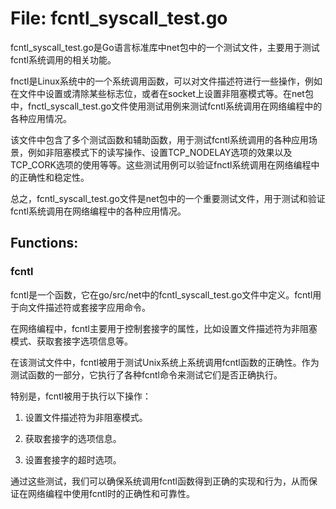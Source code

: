 # File: fcntl_syscall_test.go

fcntl_syscall_test.go是Go语言标准库中net包中的一个测试文件，主要用于测试fcntl系统调用的相关功能。

fnctl是Linux系统中的一个系统调用函数，可以对文件描述符进行一些操作，例如在文件中设置或清除某些标志位，或者在socket上设置非阻塞模式等。在net包中，fnctl_syscall_test.go文件使用测试用例来测试fcntl系统调用在网络编程中的各种应用情况。

该文件中包含了多个测试函数和辅助函数，用于测试fcntl系统调用的各种应用场景，例如非阻塞模式下的读写操作、设置TCP_NODELAY选项的效果以及TCP_CORK选项的使用等等。这些测试用例可以验证fnctl系统调用在网络编程中的正确性和稳定性。

总之，fcntl_syscall_test.go文件是net包中的一个重要测试文件，用于测试和验证fcntl系统调用在网络编程中的各种应用情况。

## Functions:

### fcntl

fcntl是一个函数，它在go/src/net中的fcntl_syscall_test.go文件中定义。fcntl用于向文件描述符或套接字应用命令。

在网络编程中，fcntl主要用于控制套接字的属性，比如设置文件描述符为非阻塞模式、获取套接字选项信息等。

在该测试文件中，fcntl被用于测试Unix系统上系统调用fcntl函数的正确性。作为测试函数的一部分，它执行了各种fcntl命令来测试它们是否正确执行。

特别是，fcntl被用于执行以下操作：

1. 设置文件描述符为非阻塞模式。

2. 获取套接字的选项信息。

3. 设置套接字的超时选项。

通过这些测试，我们可以确保系统调用fcntl函数得到正确的实现和行为，从而保证在网络编程中使用fcntl时的正确性和可靠性。



